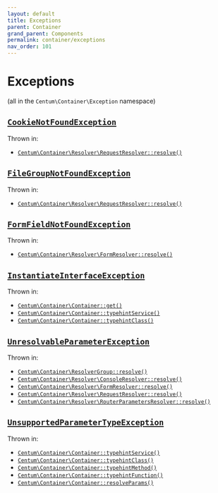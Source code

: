 ```yaml
---
layout: default
title: Exceptions
parent: Container
grand_parent: Components
permalink: container/exceptions
nav_order: 101
---
```




# Exceptions

(all in the `Centum\Container\Exception` namespace)



## [`CookieNotFoundException`](https://github.com/SidRoberts/centum/blob/development/src/Container/Exception/CookieNotFoundException.php)

Thrown in:

- [`Centum\Container\Resolver\RequestResolver::resolve()`](https://github.com/SidRoberts/centum/blob/development/src/Container/Resolver/RequestResolver.php#L32)



## [`FileGroupNotFoundException`](https://github.com/SidRoberts/centum/blob/development/src/Container/Exception/FileGroupNotFoundException.php)

Thrown in:

- [`Centum\Container\Resolver\RequestResolver::resolve()`](https://github.com/SidRoberts/centum/blob/development/src/Container/Resolver/RequestResolver.php#L32)



## [`FormFieldNotFoundException`](https://github.com/SidRoberts/centum/blob/development/src/Container/Exception/FormFieldNotFoundException.php)

Thrown in:

- [`Centum\Container\Resolver\FormResolver::resolve()`](https://github.com/SidRoberts/centum/blob/development/src/Container/Resolver/FormResolver.php#L25)



## [`InstantiateInterfaceException`](https://github.com/SidRoberts/centum/blob/development/src/Container/Exception/InstantiateInterfaceException.php)

Thrown in:

- [`Centum\Container\Container::get()`](https://github.com/SidRoberts/centum/blob/development/src/Container/Container.php#L76)
- [`Centum\Container\Container::typehintService()`](https://github.com/SidRoberts/centum/blob/development/src/Container/Container.php#L96)
- [`Centum\Container\Container::typehintClass()`](https://github.com/SidRoberts/centum/blob/development/src/Container/Container.php#L115)



## [`UnresolvableParameterException`](https://github.com/SidRoberts/centum/blob/development/src/Container/Exception/UnresolvableParameterException.php)

Thrown in:

- [`Centum\Container\ResolverGroup::resolve()`](https://github.com/SidRoberts/centum/blob/development/src/Container/ResolverGroup.php#L43)
- [`Centum\Container\Resolver\ConsoleResolver::resolve()`](https://github.com/SidRoberts/centum/blob/development/src/Container/Resolver/ConsoleResolver.php#L23)
- [`Centum\Container\Resolver\FormResolver::resolve()`](https://github.com/SidRoberts/centum/blob/development/src/Container/Resolver/FormResolver.php#L25)
- [`Centum\Container\Resolver\RequestResolver::resolve()`](https://github.com/SidRoberts/centum/blob/development/src/Container/Resolver/RequestResolver.php#L32)
- [`Centum\Container\Resolver\RouterParametersResolver::resolve()`](https://github.com/SidRoberts/centum/blob/development/src/Container/Resolver/RouterParametersResolver.php#L24)



## [`UnsupportedParameterTypeException`](https://github.com/SidRoberts/centum/blob/development/src/Container/Exception/UnsupportedParameterTypeException.php)

Thrown in:

- [`Centum\Container\Container::typehintService()`](https://github.com/SidRoberts/centum/blob/development/src/Container/Container.php#L96)
- [`Centum\Container\Container::typehintClass()`](https://github.com/SidRoberts/centum/blob/development/src/Container/Container.php#L115)
- [`Centum\Container\Container::typehintMethod()`](https://github.com/SidRoberts/centum/blob/development/src/Container/Container.php#L140)
- [`Centum\Container\Container::typehintFunction()`](https://github.com/SidRoberts/centum/blob/development/src/Container/Container.php#L154)
- [`Centum\Container\Container::resolveParams()`](https://github.com/SidRoberts/centum/blob/development/src/Container/Container.php#L170)
